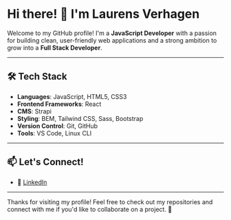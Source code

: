 # Hi there! 👋 I'm Laurens Verhagen

Welcome to my GitHub profile! I'm a **JavaScript Developer** with a passion for building clean, user-friendly web applications and a strong ambition to grow into a **Full Stack Developer**. 

---

## 🛠️ Tech Stack

- **Languages**: JavaScript, HTML5, CSS3
- **Frontend Frameworks**: React
- **CMS**: Strapi
- **Styling**: BEM, Tailwind CSS, Sass, Bootstrap
- **Version Control**: Git, GitHub
- **Tools**: VS Code, Linux CLI

---

## 📫 Let's Connect!

- 💼 [LinkedIn](www.linkedin.com/in/laurens-verhagen-8b8096123)

---

Thanks for visiting my profile! Feel free to check out my repositories and connect with me if you'd like to collaborate on a project. 🚀

